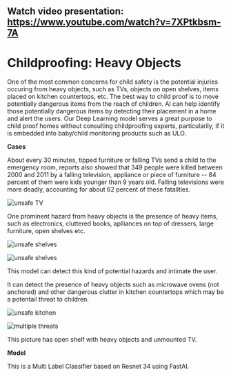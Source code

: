 ## Watch video presentation: https://www.youtube.com/watch?v=7XPtkbsm-7A

# Childproofing: Heavy Objects

One of the most common concerns for child safety is the potential injuries occuring from heavy objects, such as TVs, objects on open shelves, items placed on kitchen countertops, etc. The best way to child proof is to move potentially dangerous items from the reach of children. AI can help identify those potentially dangerous items by detecting their placement in a home and alert the users. Our Deep Learning model serves a great purpose to child proof homes without consulting childproofing experts, particularily, if it is embedded into baby/child monitoring products such as ULO.

**Cases**

About every 30 minutes, tipped furniture or falling TVs send a child to the emergency room, reports also showed that 349 people were killed between 2000 and 2011 by a falling television, appliance or piece of furniture -- 84 percent of them were kids younger than 9 years old. Falling televisions were more deadly, accounting for about 62 percent of these fatalities.

![unsafe TV](https://wmsrc-1x1yusplq.stackpathdns.com/wp-content/uploads/2015/06/toddler-climbing-TV-e1434340192118.jpg)

One prominent hazard from heavy objects is the presence of heavy items, such as electronics, cluttered books, aplliances on top of dressers, large furniture, open shelves etc.

![unsafe shelves](https://www.anchorit.gov/wp-content/uploads/2014/05/11.jpg)

![unsafe shelves](https://cdn.onecrazyhouse.com/wp-content/uploads/2016/02/clever-ways-to-hide-clutter-1.jpg)


This model can detect this kind of potential hazards and intimate the user.


It can detect the presence of heavy objects such as microwave ovens (not anchored) and other dangerous clutter in kitchen countertops which may be a potentail threat to children.


![unsafe kitchen](https://encrypted-tbn0.gstatic.com/images?q=tbn:ANd9GcSMe2uaxRuVxQ1OYHdzXRF3Agt26Ks62Gtsvr7tQZRilltQmDHpzw)
 
 
![multiple threats](https://i1.wp.com/www.gritsngrace.com/wp-content/uploads/2016/11/IMG_0963.jpg?ssl=1)

This picture has open shelf with heavy objects and unmounted TV.


**Model**

This is a Multi Label Classifier based on Resnet 34 using FastAI.

